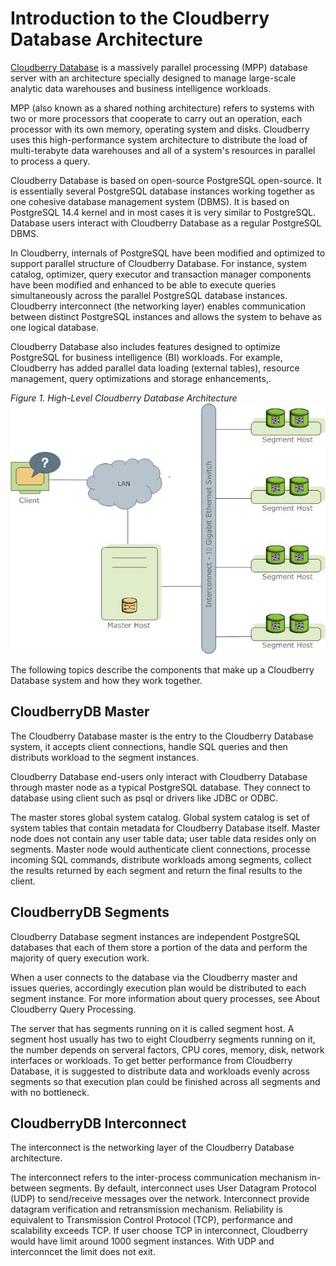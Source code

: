 # Introduction to the Cloudberry Database Architecture

<a href="https://cloudberrydb.org">Cloudberry Database</a> is a massively parallel processing (MPP) database server with an architecture specially designed to manage large-scale analytic data warehouses and business intelligence workloads.

MPP (also known as a shared nothing architecture) refers to systems with two or more processors that cooperate to carry out an operation, each processor with its own memory, operating system and disks. Cloudberry uses this high-performance system architecture to distribute the load of multi-terabyte data warehouses and all of a system's resources in parallel to process a query.

Cloudberry Database is based on open-source PostgreSQL open-source. It is essentially several PostgreSQL database instances working together as one cohesive database management system (DBMS). It is based on PostgreSQL 14.4 kernel and in most cases it is very similar to PostgreSQL. Database users interact with Cloudberry Database as a regular PostgreSQL DBMS.

In Cloudberry, internals of PostgreSQL have been modified and optimized to support parallel structure of Cloudberry Database. For instance, system catalog, optimizer, query executor and transaction manager components have been modified and enhanced to be able to execute queries simultaneously across the parallel PostgreSQL database instances. Cloudberry interconnect (the networking layer) enables communication between distinct PostgreSQL instances and allows the system to behave as one logical database.

Cloudberry Database also includes features designed to optimize PostgreSQL for business intelligence (BI) workloads. For example, Cloudberry has added parallel data loading (external tables), resource management, query optimizations and storage enhancements,.

_Figure 1. High-Level Cloudberry Database Architecture_<br>
<img src="../images/highlevel_arch.jpg" alt="High-Level Cloudberry Database Architecture">  

The following topics describe the components that make up a Cloudberry Database system and how they work together. 

## CloudberryDB Master

The Cloudberry Database master is the entry to the Cloudberry Database system, it accepts client connections, handle SQL queries and then distributs workload to the segment instances.

Cloudberry Database end-users only interact with Cloudberry Database through master node as a typical PostgreSQL database. They connect to database using client such as psql or drivers like JDBC or ODBC.

The master stores global system catalog. Global system catalog is set of system tables that contain metadata for Cloudberry Database itself. Master node does not contain any user table data; user table data resides only on segments. Master node would authenticate client connections, processe incoming SQL commands, distribute workloads among segments, collect the results returned by each segment and return the final results to the client.

## CloudberryDB Segments

Cloudberry Database segment instances are independent PostgreSQL databases that each of them store a portion of the data and perform the majority of query execution work.

When a user connects to the database via the Cloudberry master and issues queries, accordingly execution plan would be distributed to each segment instance. For more information about query processes, see About Cloudberry Query Processing.

The server that has segments running on it is called segment host. A segment host usually has two to eight Cloudberry segments running on it, the number depends on serveral factors, CPU cores, memory, disk, network interfaces or workloads. To get better performance from Cloudberry Database, it is suggested to distribute data and workloads evenly across segments so that execution plan could be finished across all segments and with no bottleneck.

## CloudberryDB Interconnect

The interconnect is the networking layer of the Cloudberry Database architecture.

The interconnect refers to the inter-process communication mechanism in-between segments. By default, interconnect uses User Datagram Protocol (UDP) to send/receive messages over the network. Interconnect provide datagram verification and retransmission mechanism. Reliability is equivalent to Transmission Control Protocol (TCP), performance and scalability exceeds TCP. If user choose TCP in interconnect, Cloudberry would have limit around 1000 segment instances. With UDP and interconncet the limit does not exit.